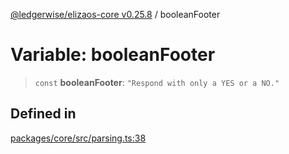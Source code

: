 [@ledgerwise/elizaos-core v0.25.8](../index.md) / booleanFooter

# Variable: booleanFooter

> `const` **booleanFooter**: `"Respond with only a YES or a NO."`

## Defined in

[packages/core/src/parsing.ts:38](https://github.com/elizaOS/eliza/blob/main/packages/core/src/parsing.ts#L38)

